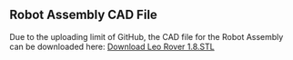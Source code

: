 ## Robot Assembly CAD File

Due to the uploading limit of GitHub, the CAD file for the Robot Assembly can be downloaded here:
[Download Leo Rover 1.8.STL](https://www.dropbox.com/scl/fo/wbuxhrc4eb2jt9z5c819h/AIp4cvSQ3f1Bvbr7FwpfczU?rlkey=iuhv1w4suyvuap8tn60gdkv1x&st=espqy3h7&dl=0)

